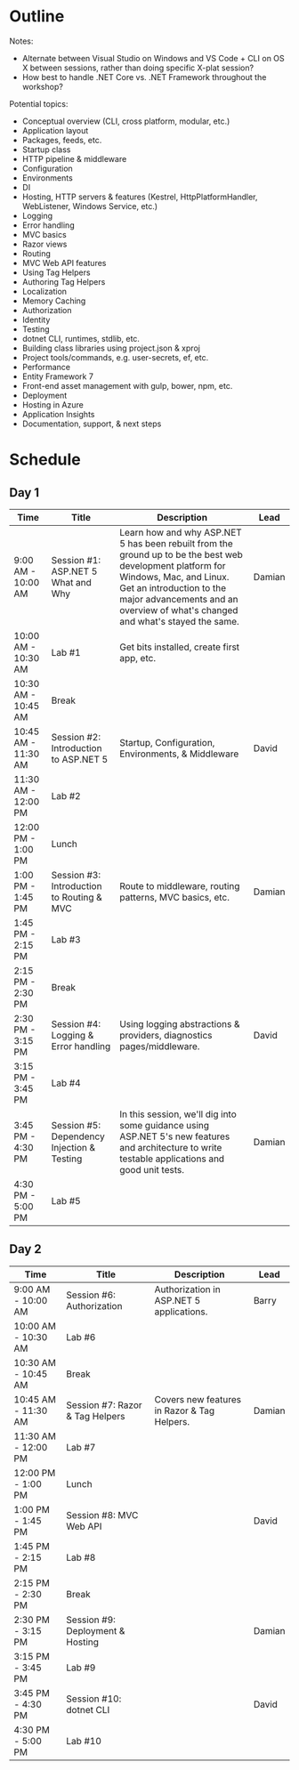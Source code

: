 # Outline

Notes:
- Alternate between Visual Studio on Windows and VS Code + CLI on OS X between sessions, rather than doing specific X-plat session?
- How best to handle .NET Core vs. .NET Framework throughout the workshop?

Potential topics:
- Conceptual overview (CLI, cross platform, modular, etc.)
- Application layout
- Packages, feeds, etc.
- Startup class
- HTTP pipeline & middleware
- Configuration
- Environments
- DI
- Hosting, HTTP servers & features (Kestrel, HttpPlatformHandler, WebListener, Windows Service, etc.)
- Logging
- Error handling
- MVC basics
- Razor views
- Routing
- MVC Web API features
- Using Tag Helpers
- Authoring Tag Helpers
- Localization
- Memory Caching
- Authorization
- Identity
- Testing
- dotnet CLI, runtimes, stdlib, etc.
- Building class libraries using project.json & xproj
- Project tools/commands, e.g. user-secrets, ef, etc.
- Performance
- Entity Framework 7
- Front-end asset management with gulp, bower, npm, etc.
- Deployment
- Hosting in Azure
- Application Insights
- Documentation, support, & next steps

# Schedule

## Day 1
| Time | Title | Description | Lead |
| ---- | ----- | ----------- | ---- |
| 9:00 AM - 10:00 AM | Session #1: ASP.NET 5 What and Why | Learn how and why ASP.NET 5 has been rebuilt from the ground up to be the best web development platform for Windows, Mac, and Linux. Get an introduction to the major advancements and an overview of what's changed and what's stayed the same. | Damian |
| 10:00 AM - 10:30 AM | Lab #1 | Get bits installed, create first app, etc. | |
| 10:30 AM - 10:45 AM | Break | | |
| 10:45 AM - 11:30 AM | Session #2: Introduction to ASP.NET 5 | Startup, Configuration, Environments, & Middleware | David |
| 11:30 AM - 12:00 PM | Lab #2 | | |
| 12:00 PM - 1:00 PM | Lunch | | |
| 1:00 PM - 1:45 PM | Session #3: Introduction to Routing & MVC | Route to middleware, routing patterns, MVC basics, etc. | Damian |
| 1:45 PM - 2:15 PM | Lab #3 | | |
| 2:15 PM - 2:30 PM | Break | | |
| 2:30 PM - 3:15 PM | Session #4: Logging & Error handling | Using logging abstractions & providers, diagnostics pages/middleware. | David |
| 3:15 PM - 3:45 PM | Lab #4 | | |
| 3:45 PM - 4:30 PM | Session #5: Dependency Injection & Testing | In this session, we'll dig into some guidance using ASP.NET 5's new features and architecture to write testable applications and good unit tests. | Damian |
| 4:30 PM - 5:00 PM | Lab #5 | | |

## Day 2
| Time | Title | Description | Lead |
| ---- | ----- | ----------- | ---- |
| 9:00 AM - 10:00 AM | Session #6: Authorization | Authorization in ASP.NET 5 applications. | Barry |
| 10:00 AM - 10:30 AM | Lab #6 | | |
| 10:30 AM - 10:45 AM | Break | | |
| 10:45 AM - 11:30 AM | Session #7: Razor & Tag Helpers | Covers new features in Razor & Tag Helpers. | Damian |
| 11:30 AM - 12:00 PM | Lab #7 | | |
| 12:00 PM - 1:00 PM | Lunch | | |
| 1:00 PM - 1:45 PM | Session #8: MVC Web API | | David |
| 1:45 PM - 2:15 PM | Lab #8 | | |
| 2:15 PM - 2:30 PM | Break | | |
| 2:30 PM - 3:15 PM | Session #9: Deployment & Hosting | | Damian |
| 3:15 PM - 3:45 PM | Lab #9 | | |
| 3:45 PM - 4:30 PM | Session #10: dotnet CLI | | David |
| 4:30 PM - 5:00 PM | Lab #10 | | |